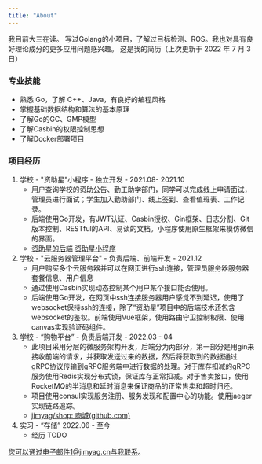 ```yaml
---
title: "About"
---
```


我目前大三在读。 写过Golang的小项目，了解过目标检测、ROS。我也对具有良好理论成分的更多应用问题感兴趣。 这是我的简历（上次更新于 2022 年 7 月 3 日）

### 专业技能

* 熟悉 Go，了解 C++、Java，有良好的编程风格
* 掌握基础数据结构和算法的基本原理
* 了解Go的GC、GMP模型
* 了解Casbin的权限控制思想
* 了解Docker部署项目

### 项目经历

1. 学校 - "资助星"小程序 - 独立开发 - 2021.08- 2021.10 
   * 用户查询学校的资助公告、勤工助学部门，同学可以完成线上申请面试，管理员进行面试；学生加入勤助部门、线上签到、查看值班表、工作记录。
   * 后端使用Go开发，有JWT认证、Casbin授权、Gin框架、日志分割、Git版本控制、RESTful的API、易读的文档。小程序使用原生框架来模仿微信的界面。
   * [资助星的后端](https://github.com/jimyag/star-server)  [资助星小程序](https://github.com/jimyag/star-microapp)
2. 学校 - "云服务器管理平台" - 负责后端、前端开发 - 2021.12 
   * 用户购买多个云服务器并可以在网页进行ssh连接，管理员服务器服务器套餐信息、用户信息
   * 通过使用Casbin实现动态控制某个用户某个接口能否使用。
   * 后端使用Go开发，在网页中ssh连接服务器用户感觉不到延迟，使用了websocket保持ssh的连接，除了“资助星”项目中的后端技术还包含websocket的鉴权。前端使用Vue框架，使用路由守卫控制权限、使用canvas实现验证码组件。
3. 学校 - “购物平台” - 负责后端开发 - 2022.03 - 04
   - 此项目采用分层的微服务架构开发，后端分为两部分，第一部分是用gin来接收前端的请求，并获取发送过来的数据，然后将获取到的数据通过gRPC协议传输到gRPC服务端中进行数据的处理。对于库存扣减的gRPC服务使用Redis实现分布式锁，保证库存正常扣减。对于售卖接口，使用RocketMQ的半消息和延时消息来保证商品的正常售卖和超时归还。
   - 项目使用consul实现服务注册、服务发现和配置中心的功能。使用jaeger实现链路追踪。
   - [jimyag/shop: 商城(github.com)](https://github.com/jimyag/shop)
3. 实习 - “存储” 2022.06 - 至今
   -   经历 TODO

您可以通过电子邮件1@jimyag.cn与我联系。